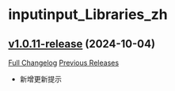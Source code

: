 # inputinput_Libraries_zh

## [v1.0.11-release](https://github.com/CvCn/InputInput/tree/v1.0.11-release) (2024-10-04)
[Full Changelog](https://github.com/CvCn/InputInput/compare/v1.0.10-release-02...v1.0.11-release) [Previous Releases](https://github.com/CvCn/InputInput/releases)

- 新增更新提示  

